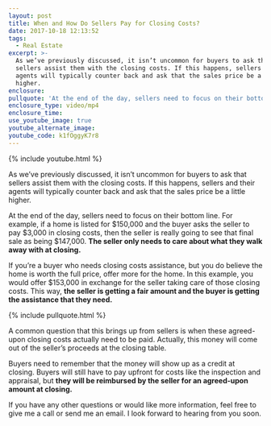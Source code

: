 ```yaml
---
layout: post
title: When and How Do Sellers Pay for Closing Costs?
date: 2017-10-18 12:13:52
tags:
  - Real Estate
excerpt: >-
  As we’ve previously discussed, it isn’t uncommon for buyers to ask that
  sellers assist them with the closing costs. If this happens, sellers and their
  agents will typically counter back and ask that the sales price be a little
  higher.
enclosure:
pullquote: 'At the end of the day, sellers need to focus on their bottom line.'
enclosure_type: video/mp4
enclosure_time:
use_youtube_image: true
youtube_alternate_image:
youtube_code: k1fOggyK7r8
---
```



{% include youtube.html %}

As we’ve previously discussed, it isn’t uncommon for buyers to ask that sellers assist them with the closing costs. If this happens, sellers and their agents will typically counter back and ask that the sales price be a little higher.

At the end of the day, sellers need to focus on their bottom line. For example, if a home is listed for $150,000 and the buyer asks the seller to pay $3,000 in closing costs, then the seller is really going to see that final sale as being $147,000. **The seller only needs to care about what they walk away with at closing.**

If you’re a buyer who needs closing costs assistance, but you do believe the home is worth the full price, offer more for the home. In this example, you would offer $153,000 in exchange for the seller taking care of those closing costs. This way, **the seller is getting a fair amount and the buyer is getting the assistance that they need.**

{% include pullquote.html %}

A common question that this brings up from sellers is when these agreed-upon closing costs actually need to be paid. Actually, this money will come out of the seller’s proceeds at the closing table.

Buyers need to remember that the money will show up as a credit at closing. Buyers will still have to pay upfront for costs like the inspection and appraisal, but **they will be reimbursed by the seller for an agreed-upon amount at closing.**

If you have any other questions or would like more information, feel free to give me a call or send me an email. I look forward to hearing from you soon.